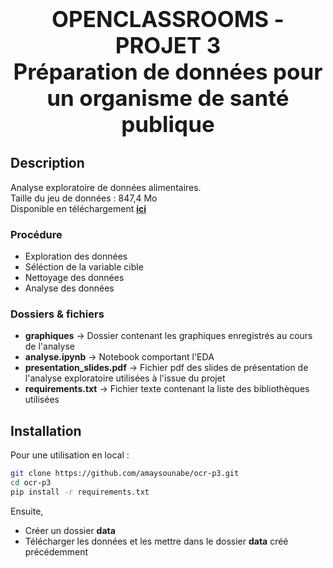 <h1 style="text-align: center; font-size: 35px;">OPENCLASSROOMS - PROJET 3 <br> 
    Préparation de données pour un organisme de santé publique</h1>

## Description
Analyse exploratoire de données alimentaires. <br>
Taille du jeu de données : 847,4 Mo <br>
Disponible en téléchargement [**ici**](https://s3-eu-west-1.amazonaws.com/static.oc-static.com/prod/courses/files/parcours-data-scientist/P2/fr.openfoodfacts.org.products.csv.zip)

### Procédure
- Exploration des données
- Séléction de la variable cible
- Nettoyage des données
- Analyse des données


### Dossiers & fichiers
- **graphiques** &rarr; Dossier contenant les graphiques enregistrés au cours de l'analyse
- **analyse.ipynb** &rarr; Notebook comportant l'EDA
- **presentation_slides.pdf** &rarr; Fichier pdf des slides de présentation de l'analyse exploratoire utilisées à l'issue du projet
- **requirements.txt** &rarr; Fichier texte contenant la liste des bibliothèques utilisées

## Installation
Pour une utilisation en local :

```bash
git clone https://github.com/amaysounabe/ocr-p3.git
cd ocr-p3
pip install -r requirements.txt
```

Ensuite, 
- Créer un dossier **data**
- Télécharger les données et les mettre dans le dossier **data** créé précédemment